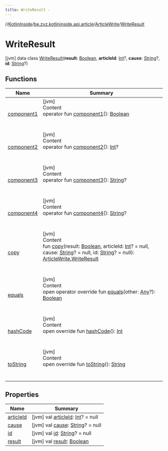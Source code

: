 ```yaml
---
title: WriteResult -
---
```

//[KotlinInside](../../../index.md)/[be.zvz.kotlininside.api.article](../../index.md)/[ArticleWrite](../index.md)/[WriteResult](index.md)



# WriteResult  
 [jvm] data class [WriteResult](index.md)(**result**: [Boolean](https://kotlinlang.org/api/latest/jvm/stdlib/kotlin/-boolean/index.html), **articleId**: [Int](https://kotlinlang.org/api/latest/jvm/stdlib/kotlin/-int/index.html)?, **cause**: [String](https://kotlinlang.org/api/latest/jvm/stdlib/kotlin/-string/index.html)?, **id**: [String](https://kotlinlang.org/api/latest/jvm/stdlib/kotlin/-string/index.html)?)   


## Functions  
  
|  Name|  Summary| 
|---|---|
| <a name="be.zvz.kotlininside.api.article/ArticleWrite.WriteResult/component1/#/PointingToDeclaration/"></a>[component1](component1.md)| <a name="be.zvz.kotlininside.api.article/ArticleWrite.WriteResult/component1/#/PointingToDeclaration/"></a>[jvm]  <br>Content  <br>operator fun [component1](component1.md)(): [Boolean](https://kotlinlang.org/api/latest/jvm/stdlib/kotlin/-boolean/index.html)  <br><br><br>
| <a name="be.zvz.kotlininside.api.article/ArticleWrite.WriteResult/component2/#/PointingToDeclaration/"></a>[component2](component2.md)| <a name="be.zvz.kotlininside.api.article/ArticleWrite.WriteResult/component2/#/PointingToDeclaration/"></a>[jvm]  <br>Content  <br>operator fun [component2](component2.md)(): [Int](https://kotlinlang.org/api/latest/jvm/stdlib/kotlin/-int/index.html)?  <br><br><br>
| <a name="be.zvz.kotlininside.api.article/ArticleWrite.WriteResult/component3/#/PointingToDeclaration/"></a>[component3](component3.md)| <a name="be.zvz.kotlininside.api.article/ArticleWrite.WriteResult/component3/#/PointingToDeclaration/"></a>[jvm]  <br>Content  <br>operator fun [component3](component3.md)(): [String](https://kotlinlang.org/api/latest/jvm/stdlib/kotlin/-string/index.html)?  <br><br><br>
| <a name="be.zvz.kotlininside.api.article/ArticleWrite.WriteResult/component4/#/PointingToDeclaration/"></a>[component4](component4.md)| <a name="be.zvz.kotlininside.api.article/ArticleWrite.WriteResult/component4/#/PointingToDeclaration/"></a>[jvm]  <br>Content  <br>operator fun [component4](component4.md)(): [String](https://kotlinlang.org/api/latest/jvm/stdlib/kotlin/-string/index.html)?  <br><br><br>
| <a name="be.zvz.kotlininside.api.article/ArticleWrite.WriteResult/copy/#kotlin.Boolean#kotlin.Int?#kotlin.String?#kotlin.String?/PointingToDeclaration/"></a>[copy](copy.md)| <a name="be.zvz.kotlininside.api.article/ArticleWrite.WriteResult/copy/#kotlin.Boolean#kotlin.Int?#kotlin.String?#kotlin.String?/PointingToDeclaration/"></a>[jvm]  <br>Content  <br>fun [copy](copy.md)(result: [Boolean](https://kotlinlang.org/api/latest/jvm/stdlib/kotlin/-boolean/index.html), articleId: [Int](https://kotlinlang.org/api/latest/jvm/stdlib/kotlin/-int/index.html)? = null, cause: [String](https://kotlinlang.org/api/latest/jvm/stdlib/kotlin/-string/index.html)? = null, id: [String](https://kotlinlang.org/api/latest/jvm/stdlib/kotlin/-string/index.html)? = null): [ArticleWrite.WriteResult](index.md)  <br><br><br>
| <a name="kotlin/Any/equals/#kotlin.Any?/PointingToDeclaration/"></a>[equals](../../../be.zvz.kotlininside.utils/-string-util/-companion/index.md#%5Bkotlin%2FAny%2Fequals%2F%23kotlin.Any%3F%2FPointingToDeclaration%2F%5D%2FFunctions%2F-1231821796)| <a name="kotlin/Any/equals/#kotlin.Any?/PointingToDeclaration/"></a>[jvm]  <br>Content  <br>open operator override fun [equals](../../../be.zvz.kotlininside.utils/-string-util/-companion/index.md#%5Bkotlin%2FAny%2Fequals%2F%23kotlin.Any%3F%2FPointingToDeclaration%2F%5D%2FFunctions%2F-1231821796)(other: [Any](https://kotlinlang.org/api/latest/jvm/stdlib/kotlin/-any/index.html)?): [Boolean](https://kotlinlang.org/api/latest/jvm/stdlib/kotlin/-boolean/index.html)  <br><br><br>
| <a name="kotlin/Any/hashCode/#/PointingToDeclaration/"></a>[hashCode](../../../be.zvz.kotlininside.utils/-string-util/-companion/index.md#%5Bkotlin%2FAny%2FhashCode%2F%23%2FPointingToDeclaration%2F%5D%2FFunctions%2F-1231821796)| <a name="kotlin/Any/hashCode/#/PointingToDeclaration/"></a>[jvm]  <br>Content  <br>open override fun [hashCode](../../../be.zvz.kotlininside.utils/-string-util/-companion/index.md#%5Bkotlin%2FAny%2FhashCode%2F%23%2FPointingToDeclaration%2F%5D%2FFunctions%2F-1231821796)(): [Int](https://kotlinlang.org/api/latest/jvm/stdlib/kotlin/-int/index.html)  <br><br><br>
| <a name="kotlin/Any/toString/#/PointingToDeclaration/"></a>[toString](../../../be.zvz.kotlininside.utils/-string-util/-companion/index.md#%5Bkotlin%2FAny%2FtoString%2F%23%2FPointingToDeclaration%2F%5D%2FFunctions%2F-1231821796)| <a name="kotlin/Any/toString/#/PointingToDeclaration/"></a>[jvm]  <br>Content  <br>open override fun [toString](../../../be.zvz.kotlininside.utils/-string-util/-companion/index.md#%5Bkotlin%2FAny%2FtoString%2F%23%2FPointingToDeclaration%2F%5D%2FFunctions%2F-1231821796)(): [String](https://kotlinlang.org/api/latest/jvm/stdlib/kotlin/-string/index.html)  <br><br><br>


## Properties  
  
|  Name|  Summary| 
|---|---|
| <a name="be.zvz.kotlininside.api.article/ArticleWrite.WriteResult/articleId/#/PointingToDeclaration/"></a>[articleId](article-id.md)| <a name="be.zvz.kotlininside.api.article/ArticleWrite.WriteResult/articleId/#/PointingToDeclaration/"></a> [jvm] val [articleId](article-id.md): [Int](https://kotlinlang.org/api/latest/jvm/stdlib/kotlin/-int/index.html)? = null   <br>
| <a name="be.zvz.kotlininside.api.article/ArticleWrite.WriteResult/cause/#/PointingToDeclaration/"></a>[cause](cause.md)| <a name="be.zvz.kotlininside.api.article/ArticleWrite.WriteResult/cause/#/PointingToDeclaration/"></a> [jvm] val [cause](cause.md): [String](https://kotlinlang.org/api/latest/jvm/stdlib/kotlin/-string/index.html)? = null   <br>
| <a name="be.zvz.kotlininside.api.article/ArticleWrite.WriteResult/id/#/PointingToDeclaration/"></a>[id](id.md)| <a name="be.zvz.kotlininside.api.article/ArticleWrite.WriteResult/id/#/PointingToDeclaration/"></a> [jvm] val [id](id.md): [String](https://kotlinlang.org/api/latest/jvm/stdlib/kotlin/-string/index.html)? = null   <br>
| <a name="be.zvz.kotlininside.api.article/ArticleWrite.WriteResult/result/#/PointingToDeclaration/"></a>[result](result.md)| <a name="be.zvz.kotlininside.api.article/ArticleWrite.WriteResult/result/#/PointingToDeclaration/"></a> [jvm] val [result](result.md): [Boolean](https://kotlinlang.org/api/latest/jvm/stdlib/kotlin/-boolean/index.html)   <br>

